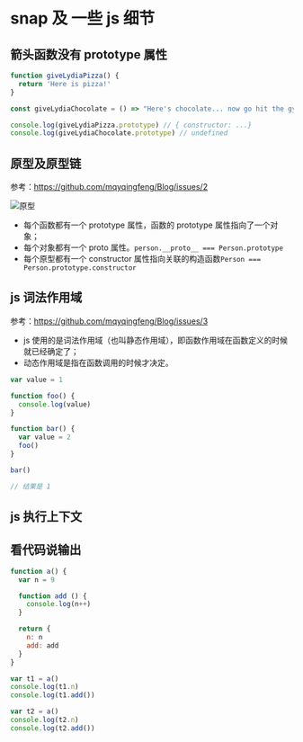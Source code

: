 # snap 及 一些 js 细节

## 箭头函数没有 prototype 属性

```js
function giveLydiaPizza() {
  return 'Here is pizza!'
}

const giveLydiaChocolate = () => "Here's chocolate... now go hit the gym already."

console.log(giveLydiaPizza.prototype) // { constructor: ...}
console.log(giveLydiaChocolate.prototype) // undefined
```

## 原型及原型链

参考：https://github.com/mqyqingfeng/Blog/issues/2

![原型](~@images/prototype5.png)

- 每个函数都有一个 prototype 属性，函数的 prototype 属性指向了一个对象；
- 每个对象都有一个 proto 属性。`person.__proto__ === Person.prototype`
- 每个原型都有一个 constructor 属性指向关联的构造函数`Person === Person.prototype.constructor`

## js 词法作用域

参考：https://github.com/mqyqingfeng/Blog/issues/3

- js 使用的是词法作用域（也叫静态作用域），即函数作用域在函数定义的时候就已经确定了；
- 动态作用域是指在函数调用的时候才决定。

```javascript
var value = 1

function foo() {
  console.log(value)
}

function bar() {
  var value = 2
  foo()
}

bar()

// 结果是 1
```

## js 执行上下文

## 看代码说输出

```javascript
function a() {
  var n = 9

  function add () {
    console.log(n++)
  }

  return {
    n: n
    add: add
  }
}

var t1 = a()
console.log(t1.n)
console.log(t1.add())

var t2 = a()
console.log(t2.n)
console.log(t2.add())
```
